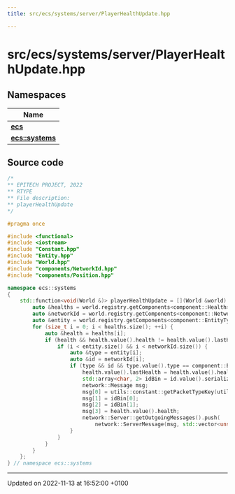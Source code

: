 ```yaml
---
title: src/ecs/systems/server/PlayerHealthUpdate.hpp

---
```


# src/ecs/systems/server/PlayerHealthUpdate.hpp



## Namespaces

| Name           |
| -------------- |
| **[ecs](Namespaces/namespaceecs.md)**  |
| **[ecs::systems](Namespaces/namespaceecs_1_1systems.md)**  |




## Source code

```cpp
/*
** EPITECH PROJECT, 2022
** RTYPE
** File description:
** playerHealthUpdate
*/

#pragma once

#include <functional>
#include <iostream>
#include "Constant.hpp"
#include "Entity.hpp"
#include "World.hpp"
#include "components/NetworkId.hpp"
#include "components/Position.hpp"

namespace ecs::systems
{
    std::function<void(World &)> playerHealthUpdate = [](World &world) {
        auto &healths = world.registry.getComponents<component::Health>();
        auto &networkId = world.registry.getComponents<component::NetworkId>();
        auto &entity = world.registry.getComponents<component::EntityType>();
        for (size_t i = 0; i < healths.size(); ++i) {
            auto &health = healths[i];
            if (health && health.value().health != health.value().lastHealth) {
                if (i < entity.size() && i < networkId.size()) {
                    auto &type = entity[i];
                    auto &id = networkId[i];
                    if (type && id && type.value().type == component::EntityType::Types::Player) {
                        health.value().lastHealth = health.value().health;
                        std::array<char, 2> idBin = id.value().serialize();
                        network::Message msg;
                        msg[0] = utils::constant::getPacketTypeKey(utils::constant::PacketType::HEALTH_UPDATE);
                        msg[1] = idBin[0];
                        msg[2] = idBin[1];
                        msg[3] = health.value().health;
                        network::Server::getOutgoingMessages().push(
                            network::ServerMessage(msg, std::vector<unsigned int>()));
                    }
                }
            }
        }
    };
} // namespace ecs::systems
```


-------------------------------

Updated on 2022-11-13 at 16:52:00 +0100
